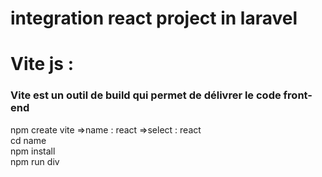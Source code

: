 # integration react project in laravel <br>
<h1>Vite js : </h1>
<h3>Vite est un outil de build qui permet de délivrer le code front-end</h3>
npm create vite =>name : react =>select : react <br>
cd name<br>
npm install<br>
npm run div<br>
